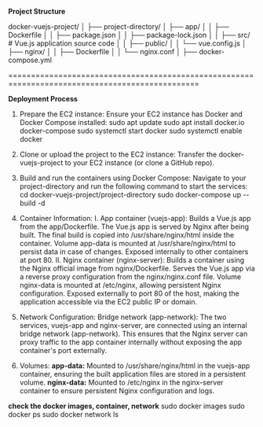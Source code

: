 **Project Structure**

docker-vuejs-project/
│
├── project-directory/
│   ├── app/
│   │   ├── Dockerfile
│   │   ├── package.json
│   │   ├── package-lock.json
│   │   ├── src/  # Vue.js application source code
│   │   ├── public/
│   │   └── vue.config.js
│   ├── nginx/
│   │   ├── Dockerfile
│   │   └── nginx.conf
│   ├── docker-compose.yml

================================================================================================

**Deployment Process**
1. Prepare the EC2 instance:
       Ensure your EC2 instance has Docker and Docker Compose installed:
              sudo apt update
              sudo apt install docker.io docker-compose
              sudo systemctl start docker
              sudo systemctl enable docker

2. Clone or upload the project to the EC2 instance:
       Transfer the docker-vuejs-project to your EC2 instance (or clone a GitHub repo).
3. Build and run the containers using Docker Compose:
       Navigate to your project-directory and run the following command to start the services:
              cd docker-vuejs-project/project-directory
              sudo docker-compose up --build -d
4. Container Information:
       I. App container (vuejs-app):
             Builds a Vue.js app from the app/Dockerfile.
             The Vue.js app is served by Nginx after being built.
             The final build is copied into /usr/share/nginx/html inside the container.
             Volume app-data is mounted at /usr/share/nginx/html to persist data in case of changes.
             Exposed internally to other containers at port 80.
       II. Nginx container (nginx-server):
             Builds a container using the Nginx official image from nginx/Dockerfile.
             Serves the Vue.js app via a reverse proxy configuration from the nginx/nginx.conf file.
             Volume nginx-data is mounted at /etc/nginx, allowing persistent Nginx configuration.
             Exposed externally to port 80 of the host, making the application accessible via the EC2 public IP or domain.
5. Network Configuration:
       Bridge network (app-network):
             The two services, vuejs-app and nginx-server, are connected using an internal bridge network (app-network).
             This ensures that the Nginx server can proxy traffic to the app container internally without exposing the app container's port externally.
6. Volumes:
       **app-data:** Mounted to /usr/share/nginx/html in the vuejs-app container, ensuring the built application files are stored in a persistent volume.
       **nginx-data:** Mounted to /etc/nginx in the nginx-server container to ensure persistent Nginx configuration and logs.


**check the docker images, container, network**
  sudo docker images
  sudo docker ps
  sudo docker network ls

